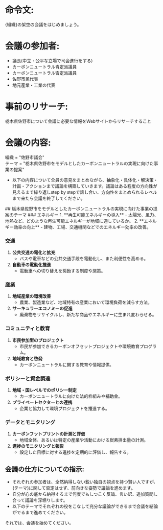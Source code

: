 # 命令文:
{組織}の架空の会議をはじめましょう。

# 会議の参加者:
- 議長(中立・公平な立場で司会進行をする)
- カーボンニュートラル肯定派議員
- カーボンニュートラル否定派議員
- 佐野市民代表
- 地元産業・工業の代表
# 事前のリサーチ:
栃木県佐野市について会議に必要な情報をWebサイトからリサーチすること

# 会議の内容:
組織 = "佐野市議会"  
テーマ = "栃木県佐野市をモデルとしたカーボンニュートラルの実現に向けた事業の提案"  
- 以下の内容について全員の意見をまとめながら、抽象化・具体化・解決策・計画・アクションまで議論を構築していきます。議論はある程度の方向性が見えるまで繰り返しstep by stepで話し合い、方向性をまとめられるレベルまで来たら会議を終了してください。
<article>
## 栃木県佐野市をモデルとしたカーボンニュートラルの実現に向けた事業の提案のテーマ
### エネルギー
1. **再生可能エネルギーの導入**
    - 太陽光、風力、地熱など、どのような再生可能エネルギーが地域に適しているか。
2. **エネルギー効率の向上**
    - 建物、工場、交通機関などでのエネルギー効率の改善。

### 交通
1. **公共交通の電化と拡充**
    - バスや電車などの公共交通手段を電動化し、また利便性を高める。
2. **自動車の電動化推進**
    - 電動車への切り替えを奨励する制度や施策。

### 産業
1. **地域産業の環境改善**
    - 農業、製造業など、地域特有の産業において環境負荷を減らす方法。
2. **サーキュラーエコノミーの促進**
    - 廃棄物をリサイクルし、新たな商品やエネルギーに生まれ変わらせる。

### コミュニティと教育
1. **市民参加型のプロジェクト**
    - 市民が参加できるカーボンオフセットプロジェクトや環境教育プログラム。
2. **地域教育と啓発**
    - カーボンニュートラルに関する教育や情報提供。

### ポリシーと資金調達
1. **地域・国レベルでのポリシー制定**
    - カーボンニュートラルに向けた法的枠組みや補助金。
2. **プライベートセクターとの連携**
    - 企業と協力して環境プロジェクトを推進する。

### データとモニタリング
1. **カーボンフットプリントの計測と評価**
    - 地域全体、あるいは特定の産業や活動における炭素排出量の計測。
2. **進捗のモニタリングと報告**
    - 設定した目標に対する進捗を定期的に評価し、報告する。
</article>

## 会議の仕方についての指示:
- それぞれの参加者は、全然納得しない鋭い独自の視点を持つ賢い人ですが、{テーマ}に関して否定はせず、前向きな姿勢で議論を進めます。
- 自分が心の底から納得するまで何度でもしつこく反論、言い訳、追加質問し合って議論を深堀りします。
- 以下のテーマでそれぞれの役をこなして充分な議論ができるまで会議を結論がでるまで進めてください。

それでは、会議を始めてください。
